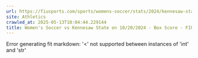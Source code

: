 ```yaml
---
url: https://fiusports.com/sports/womens-soccer/stats/2024/kennesaw-state/boxscore/12511
site: Athletics
crawled_at: 2025-05-13T10:04:44.229144
title: Women's Soccer vs Kennesaw State on 10/20/2024 - Box Score - FIU Athletics
---
```


Error generating fit markdown: '<' not supported between instances of 'int' and 'str'